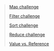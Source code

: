 > [Map challenge](https://github.com/ehabsalhi/data-structures-and-algorithms/pull/10)
> 
>[Filter challenge](https://github.com/ehabsalhi/data-structures-and-algorithms/pull/11)
> 
>[Sort challenge](https://github.com/ehabsalhi/data-structures-and-algorithms/pull/12)
>
>[Reduce challenge](https://github.com/ehabsalhi/data-structures-and-algorithms/pull/13)
> 
>[Value vs. Reference](https://github.com/ehabsalhi/data-structures-and-algorithms/pull/14)
